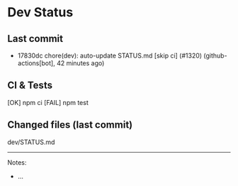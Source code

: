 # Dev Status

## Last commit
- 17830dc chore(dev): auto-update STATUS.md [skip ci] (#1320) (github-actions[bot], 42 minutes ago)
## CI & Tests
[OK] npm ci
[FAIL] npm test

## Changed files (last commit)
dev/STATUS.md

---
Notes:
- ...
